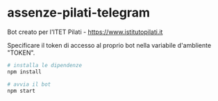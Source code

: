 # assenze-pilati-telegram

Bot creato per l'ITET Pilati - https://www.istitutopilati.it

Specificare il token di accesso al proprio bot nella variabile d'ambliente "TOKEN".

```bash
# installa le dipendenze
npm install

# avvia il bot
npm start
```

